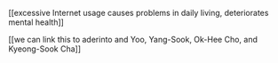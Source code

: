 [[excessive Internet usage causes problems in daily living, deteriorates mental health]]

[[we can link this to aderinto and Yoo, Yang-Sook, Ok-Hee Cho, and Kyeong-Sook Cha]]
